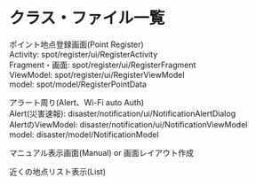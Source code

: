 # クラス・ファイル一覧


ポイント地点登録画面(Point Register)  
Activity: spot/register/ui/RegisterActivity  
Fragment・画面: spot/register/ui/RegisterFragment  
ViewModel: spot/register/ui/RegisterViewModel  
model: spot/model/RegisterPointData  

アラート周り(Alert、Wi-Fi auto Auth)  
Alert(災害速報): disaster/notification/ui/NotificationAlertDialog  
AlertのViewModel: disaster/notification/ui/NotificationViewModel  
model: disaster/model/NotificationModel  

マニュアル表示画面(Manual) or 画面レイアウト作成　　

近くの地点リスト表示(List)  
